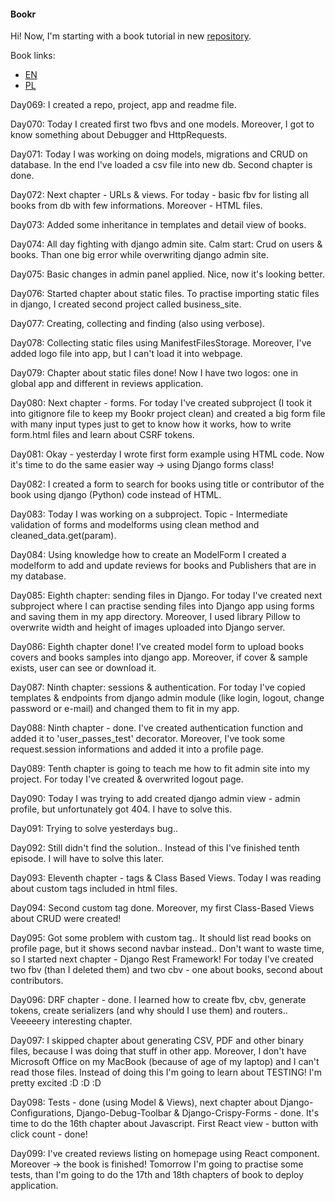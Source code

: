 #### Bookr

Hi! Now, I'm starting with a book tutorial in new [repository](https://github.com/xwojziarnik/Bookr).

Book links:
- [EN](https://www.amazon.pl/Web-Development-Django-applications-Python-based/dp/1839212500/ref=asc_df_1839212500/?tag=plshogostdde-21&linkCode=df0&hvadid=504384189023&hvpos=&hvnetw=g&hvrand=5456534563855773767&hvpone=&hvptwo=&hvqmt=&hvdev=c&hvdvcmdl=&hvlocint=&hvlocphy=1011615&hvtargid=pla-1202063357020&psc=1)
- [PL](https://helion.pl/ksiazki/django-tworzenie-nowoczesnych-aplikacji-internetowych-w-pythonie-ben-shaw-saurabh-badhwar-andrew-bird-bharath-ch,twapdj.htm#format/d)

<p>Day069: I created a repo, project, app and readme file.</p>
<p>Day070: Today I created first two fbvs and one models. Moreover, I got to know something about Debugger and HttpRequests.</p>
<p>Day071: Today I was working on doing models, migrations and CRUD on database. In the end I've loaded a csv file into new db. Second chapter is done.</p>
<p>Day072: Next chapter - URLs & views. For today - basic fbv for listing all books from db with few informations. Moreover - HTML files.</p>
<p>Day073: Added some inheritance in templates and detail view of books.</p>
<p>Day074: All day fighting with django admin site. Calm start: Crud on users & books. Than one big error while overwriting django admin site.</p>
<p>Day075: Basic changes in admin panel applied. Nice, now it's looking better.</p>
<p>Day076: Started chapter about static files. To practise importing static files in django, I created second project called business_site.</p>
<p>Day077: Creating, collecting and finding (also using verbose).</p>
<p>Day078: Collecting static files using ManifestFilesStorage. Moreover, I've added logo file into app, but I can't load it into webpage.</p>
<p>Day079: Chapter about static files done! Now I have two logos: one in global app and different in reviews application.</p>
<p>Day080: Next chapter - forms. For today I've created subproject (I took it into gitignore file to keep my Bookr project clean) and created a big form file with many input types just to get to know how it works, how to write form.html files and learn about CSRF tokens.</p>
<p>Day081: Okay - yesterday I wrote first form example using HTML code. Now it's time to do the same easier way -> using Django forms class!</p>
<p>Day082: I created a form to search for books using title or contributor of the book using django (Python) code instead of HTML.</p>
<p>Day083: Today I was working on a subproject. Topic - Intermediate validation of forms and modelforms using clean method and cleaned_data.get(param).</p>
<p>Day084: Using knowledge how to create an ModelForm I created a modelform to add and update reviews for books and Publishers that are in my database.</p>
<p>Day085: Eighth chapter: sending files in Django. For today I've created next subproject where I can practise sending files into Django app using forms and saving them in my app directory. Moreover, I used library Pillow to overwrite width and height of images uploaded into Django server.</p>
<p>Day086: Eighth chapter done! I've created model form to upload books covers and books samples into django app. Moreover, if cover & sample exists, user can see or download it.</p>
<p>Day087: Ninth chapter: sessions & authentication. For today I've copied templates & endpoints from django admin module (like login, logout, change password or e-mail) and changed them to fit in my app.</p>
<p>Day088: Ninth chapter - done. I've created authentication function and added it to 'user_passes_test' decorator. Moreover, I've took some request.session informations and added it into a profile page.</p>
<p>Day089: Tenth chapter is going to teach me how to fit admin site into my project. For today I've created & overwrited logout page.</p>
<p>Day090: Today I was trying to add created django admin view - admin profile, but unfortunately got 404. I have to solve this.</p>
<p>Day091: Trying to solve yesterdays bug..</p>
<p>Day092: Still didn't find the solution.. Instead of this I've finished tenth episode. I will have to solve this later.</p>
<p>Day093: Eleventh chapter - tags & Class Based Views. Today I was reading about custom tags included in html files.</p>
<p>Day094: Second custom tag done. Moreover, my first Class-Based Views about CRUD were created! </p>
<p>Day095: Got some problem with custom tag.. It should list read books on profile page, but it shows second navbar instead.. Don't want to waste time, so I started next chapter - Django Rest Framework! For today I've created two fbv (than I deleted them) and two cbv - one about books, second about contributors.</p>
<p>Day096: DRF chapter - done. I learned how to create fbv, cbv, generate tokens, create serializers (and why should I use them) and routers.. Veeeeery interesting chapter.</p>
<p>Day097: I skipped chapter about generating CSV, PDF and other binary files, because I was doing that stuff in other app. Moreover, I don't have Microsoft Office on my MacBook (because of age of my laptop) and I can't read those files. Instead of doing this I'm going to learn about TESTING! I'm pretty excited :D :D :D</p>
<p>Day098: Tests - done (using Model & Views), next chapter about Django-Configurations, Django-Debug-Toolbar & Django-Crispy-Forms - done. It's time to do the 16th chapter about Javascript. First React view - button with click count - done!</p>
<p>Day099: I've created reviews listing on homepage using React component. Moreover -> the book is finished! Tomorrow I'm going to practise some tests, than I'm going to do the 17th and 18th chapters of book to deploy application.</p>